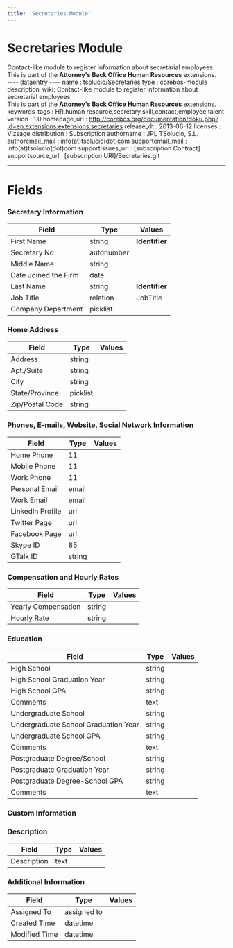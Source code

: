 ```yaml
---
title: 'Secretaries Module'
---
```


Secretaries Module
==================

Contact-like module to register information about secretarial
employees.  
This is part of the **Attorney's Back Office** **Human Resources**
extensions.  
---- dataentry ---- name : tsolucio/Secretaries type : corebos-module
description\_wiki: Contact-like module to register information about
secretarial employees.  
This is part of the **Attorney's Back Office** **Human Resources**
extensions. keywords\_tags : HR,human
resource,secretary,skill,contact,employee,talent version : 1.0
homepage\_url :
<http://corebos.org/documentation/doku.php?id=en:extensions:extensions:secretaries>
release\_dt : 2013-06-12 licenses : Vizsage distribution : Subscription
authorname : JPL TSolucio, S.L. authoremail\_mail :
info(at)tsolucio(dot)com supportemail\_mail : info(at)tsolucio(dot)com
supportissues\_url : \[subscription Contract\] supportsource\_url :
\[subscription URI\]/Secretaries.git

------------------------------------------------------------------------

  

Fields
======

### Secretary Information

<table>
<thead>
<tr class="header">
<th>Field</th>
<th>Type</th>
<th>Values</th>
</tr>
</thead>
<tbody>
<tr class="odd">
<td>First Name</td>
<td>string</td>
<td><strong>Identifier</strong></td>
</tr>
<tr class="even">
<td>Secretary No</td>
<td>autonumber</td>
<td></td>
</tr>
<tr class="odd">
<td>Middle Name</td>
<td>string</td>
<td></td>
</tr>
<tr class="even">
<td>Date Joined the Firm</td>
<td>date</td>
<td></td>
</tr>
<tr class="odd">
<td>Last Name</td>
<td>string</td>
<td><strong>Identifier</strong></td>
</tr>
<tr class="even">
<td>Job Title</td>
<td>relation</td>
<td>JobTitle</td>
</tr>
<tr class="odd">
<td>Company Department</td>
<td>picklist</td>
<td></td>
</tr>
</tbody>
</table>

### Home Address

<table>
<thead>
<tr class="header">
<th>Field</th>
<th>Type</th>
<th>Values</th>
</tr>
</thead>
<tbody>
<tr class="odd">
<td>Address</td>
<td>string</td>
<td></td>
</tr>
<tr class="even">
<td>Apt./Suite</td>
<td>string</td>
<td></td>
</tr>
<tr class="odd">
<td>City</td>
<td>string</td>
<td></td>
</tr>
<tr class="even">
<td>State/Province</td>
<td>picklist</td>
<td></td>
</tr>
<tr class="odd">
<td>Zip/Postal Code</td>
<td>string</td>
<td></td>
</tr>
</tbody>
</table>

### Phones, E-mails, Website, Social Network Information

<table>
<thead>
<tr class="header">
<th>Field</th>
<th>Type</th>
<th>Values</th>
</tr>
</thead>
<tbody>
<tr class="odd">
<td>Home Phone</td>
<td>11</td>
<td></td>
</tr>
<tr class="even">
<td>Mobile Phone</td>
<td>11</td>
<td></td>
</tr>
<tr class="odd">
<td>Work Phone</td>
<td>11</td>
<td></td>
</tr>
<tr class="even">
<td>Personal Email</td>
<td>email</td>
<td></td>
</tr>
<tr class="odd">
<td>Work Email</td>
<td>email</td>
<td></td>
</tr>
<tr class="even">
<td>LinkedIn Profile</td>
<td>url</td>
<td></td>
</tr>
<tr class="odd">
<td>Twitter Page</td>
<td>url</td>
<td></td>
</tr>
<tr class="even">
<td>Facebook Page</td>
<td>url</td>
<td></td>
</tr>
<tr class="odd">
<td>Skype ID</td>
<td>85</td>
<td></td>
</tr>
<tr class="even">
<td>GTalk ID</td>
<td>string</td>
<td></td>
</tr>
</tbody>
</table>

### Compensation and Hourly Rates

<table>
<thead>
<tr class="header">
<th>Field</th>
<th>Type</th>
<th>Values</th>
</tr>
</thead>
<tbody>
<tr class="odd">
<td>Yearly Compensation</td>
<td>string</td>
<td></td>
</tr>
<tr class="even">
<td>Hourly Rate</td>
<td>string</td>
<td></td>
</tr>
</tbody>
</table>

### Education

<table>
<thead>
<tr class="header">
<th>Field</th>
<th>Type</th>
<th>Values</th>
</tr>
</thead>
<tbody>
<tr class="odd">
<td>High School</td>
<td>string</td>
<td></td>
</tr>
<tr class="even">
<td>High School Graduation Year</td>
<td>string</td>
<td></td>
</tr>
<tr class="odd">
<td>High School GPA</td>
<td>string</td>
<td></td>
</tr>
<tr class="even">
<td>Comments</td>
<td>text</td>
<td></td>
</tr>
<tr class="odd">
<td>Undergraduate School</td>
<td>string</td>
<td></td>
</tr>
<tr class="even">
<td>Undergraduate School Graduation Year</td>
<td>string</td>
<td></td>
</tr>
<tr class="odd">
<td>Undergraduate School GPA</td>
<td>string</td>
<td></td>
</tr>
<tr class="even">
<td>Comments</td>
<td>text</td>
<td></td>
</tr>
<tr class="odd">
<td>Postgraduate Degree/School</td>
<td>string</td>
<td></td>
</tr>
<tr class="even">
<td>Postgraduate Graduation Year</td>
<td>string</td>
<td></td>
</tr>
<tr class="odd">
<td>Postgraduate Degree-School GPA</td>
<td>string</td>
<td></td>
</tr>
<tr class="even">
<td>Comments</td>
<td>text</td>
<td></td>
</tr>
</tbody>
</table>

### Custom Information

### Description

<table>
<thead>
<tr class="header">
<th>Field</th>
<th>Type</th>
<th>Values</th>
</tr>
</thead>
<tbody>
<tr class="odd">
<td>Description</td>
<td>text</td>
<td></td>
</tr>
</tbody>
</table>

### Additional Information

<table>
<thead>
<tr class="header">
<th>Field</th>
<th>Type</th>
<th>Values</th>
</tr>
</thead>
<tbody>
<tr class="odd">
<td>Assigned To</td>
<td>assigned to</td>
<td></td>
</tr>
<tr class="even">
<td>Created Time</td>
<td>datetime</td>
<td></td>
</tr>
<tr class="odd">
<td>Modified Time</td>
<td>datetime</td>
<td></td>
</tr>
</tbody>
</table>
